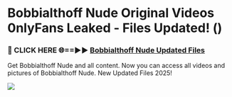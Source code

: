 # Bobbialthoff Nude Original Videos 0nlyFans Leaked - Files Updated! ()

<h3>🔴 CLICK HERE 🌐==►► <a href="https://tinyurl.com/2p9ay9w9" rel="nofollow">Bobbialthoff Nude Updated Files</a></h3>

Get Bobbialthoff Nude and all content. Now you can access all videos and pictures of Bobbialthoff Nude. New Updated Files 2025!

[![](https://i.imgur.com/KQgVmj3.gif)](https://tinyurl.com/2p9ay9w9)
